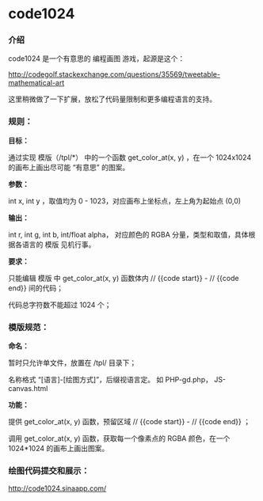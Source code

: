 code1024
========

### 介绍

code1024 是一个有意思的 编程画图 游戏，起源是这个：

http://codegolf.stackexchange.com/questions/35569/tweetable-mathematical-art 

这里稍微做了一下扩展，放松了代码量限制和更多编程语言的支持。

### 规则：

**目标：**

通过实现 模版（/tpl/*） 中的一个函数 get_color_at(x, y) ，在一个 1024x1024 的画布上画出尽可能 “有意思” 的图案。

**参数：**

int x,  int y ，取值均为 0 - 1023，对应画布上坐标点，左上角为起始点 (0,0)

**输出：**

int r, int g, int b, int/float alpha， 对应颜色的 RGBA 分量，类型和取值，具体根据各语言的 模版 见机行事。

**要求：**

只能编辑 模版 中 get_color_at(x, y) 函数体内 // {{code start}} - // {{code end}}  间的代码；

代码总字符数不能超过 1024 个；


### 模版规范：

**命名：**

暂时只允许单文件，放置在 /tpl/ 目录下；

名称格式 “[语言]-[绘图方式]”，后缀视语言定。 如 PHP-gd.php， JS-canvas.html


**功能：**

提供 get_color_at(x, y) 函数，预留区域 // {{code start}} - // {{code end}} ；

调用 get_color_at(x, y) 函数，获取每一个像素点的 RGBA 颜色，在一个 1024*1024 的画布上画出图案。


### 绘图代码提交和展示：

http://code1024.sinaapp.com/
